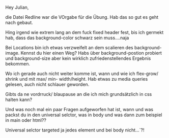 Hey Julian,

die Datei Redline war die VOrgabe für die Übung. Hab das so gut es geht nach gebaut.

Hing irgend wie extrem lang an dem fuck fixed header fest, bis ich germekt hab, dass das background-color schwarz sein muss....naja

Bei Locations bin ich etwas verzweifelt an dem scalieren des background-image. 
Kennst du hier einen Weg? Habs über background-postion probiert und background-size aber kein wirklich zufriedenstellendes Ergebnis bekommen.

Wo ich gerade auch nicht weiter komme ist, wann und wie ich flex-grow/ shrink und mit max/ min- width/height. 
Hab etwas zu media queries gelesen, auch nicht schlauer geworden.

Gibts da ne vordrruck/ blaupause an die ich mich grundsätzlich in css halten kann?

Und was noch mal ein paar Fragen aufgeworfen hat ist, wann und was packst du in den universal selctor, was in body und was dann zum beispiel in main oder html??

Universal selctor targeted ja jedes element und bei body nicht...`?!
